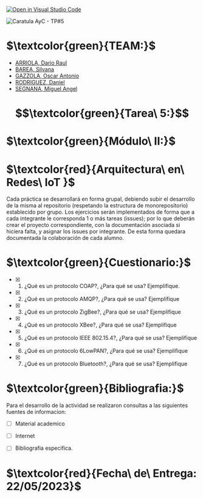 [![Open in Visual Studio Code](https://classroom.github.com/assets/open-in-vscode-718a45dd9cf7e7f842a935f5ebbe5719a5e09af4491e668f4dbf3b35d5cca122.svg)](https://classroom.github.com/online_ide?assignment_repo_id=11158450&assignment_repo_type=AssignmentRepo)

![Caratula AyC - TP#5](https://github.com/ISPC-TST-ARQUITECTURA-Y-CONECTIVIDAD/tarea5-grupo-7/assets/46485082/a53465e3-b73b-49bb-9de3-c71b7dc2f275)


# $\textcolor{green}{TEAM:}$

- [ARRIOLA, Dario Raul](https://github.com/dr-arriola)
- [BAREA, Silvana](https://github.com/recursosssbb)
- [GAZZOLA, Oscar Antonio](https://github.com/OscarAGazzola )
- [RODRIGUEZ, Daniel](https://github.com/danydeitu)
- [SEGNANA, Miguel Angel](https://github.com/guelo2019 )



# $$\textcolor{green}{Tarea\ 5:}$$

# $\textcolor{green}{Módulo\ II:}$

# $\textcolor{red}{Arquitectura\ en\ Redes\ IoT }$

Cada práctica se desarrollará en forma grupal, debiendo subir el
desarrollo de la misma al repositorio (respetando la estructura de
monorepositorio) establecido por grupo. Los ejercicios serán
implementados de forma que a cada integrante le corresponda 1 o más
tareas (issues); por lo que deberán crear el proyecto correspondiente,
con la documentación asociada si hiciera falta, y asignar los issues por
integrante. De esta forma quedara documentada la colaboración de
cada alumno.

# $\textcolor{green}{Cuestionario:}$


- [x] 1) ¿Qué es un protocolo COAP?, ¿Para qué se usa? Ejemplifique.
- [x] 2) ¿Qué es un protocolo AMQP?, ¿Para qué se usa? Ejemplifique
- [x] 3) ¿Qué es un protocolo ZigBee?, ¿Para qué se usa? Ejemplifique
- [x] 4) ¿Qué es un protocolo XBee?, ¿Para qué se usa? Ejemplifique
- [x] 5) ¿Qué es un protocolo IEEE 802.15.4?, ¿Para qué se usa? Ejemplifique
- [x] 6) ¿Qué es un protocolo 6LowPAN?, ¿Para qué se usa? Ejemplifique
- [x] 7) ¿Qué es un protocolo Bluetooth?, ¿Para qué se usa? Ejemplifique 



# $\textcolor{green}{Bibliografia:}$


Para el desarrollo de la actividad se realizaron consultas a las siguientes fuentes de informacion:

- [ ] Material academico
- [ ] Internet
- [ ] Bibliografia especifica.


# $\textcolor{red}{Fecha\ de\ Entrega: 22/05/2023}$


